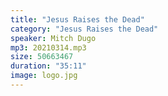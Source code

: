 ```yaml
---
title: "Jesus Raises the Dead"
category: "Jesus Raises the Dead"
speaker: Mitch Dugo
mp3: 20210314.mp3
size: 50663467
duration: "35:11"
image: logo.jpg
---
```

